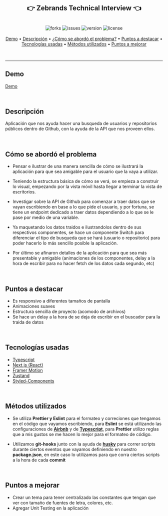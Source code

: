 <br>
<h2 align="center">👉 Zebrands Technical Interview 👈</h2>
<p align="center">
    <br>
    <img src="https://img.shields.io/github/forks/santychuy/luuna-test?style=flat-square" alt="forks">
    <img src="https://img.shields.io/github/issues/santychuy/luuna-test?style=flat-square" alt="issues">
    <img src="https://img.shields.io/github/package-json/v/santychuy/luuna-test?style=flat-square" alt="version">
    <img src="https://img.shields.io/github/license/santychuy/luuna-test?style=flat-square" alt="license">
    <br>
    <br>
    <a href="#demo">Demo<a/> •
    <a href="#descripción">Descripción<a/> •
    <a href="#cómo-se-abordó-el-problema">¿Cómo se abordó el problema?<a/> •
    <a href="#puntos-a-destacar">Puntos a destacar<a/> •
    <a href="#tecnologías-usadas">Tecnologías usadas<a/> • <a href="#métodos-utilizados">Métodos utilizados<a/> • <a href="#puntos-a-mejorar">Puntos a mejorar<a/>
<p/>
<br>

---

## Demo

[Demo](https://luuna-technical-interview.vercel.app/)

<br>

## Descripción

Aplicación que nos ayuda hacer una busqueda de usuarios y repositorios públicos dentro de Github, con la ayuda de la API que nos proveen ellos.

<br>

## Cómo se abordó el problema

- Pensar e ilustrar de una manera sencilla de cómo se ilustrará la aplicación para que sea amigable para el usuario que la vaya a utilizar.

- Teniendo la estructura básica de cómo se verá, se empieza a construir lo visual, empezando por la vista móvil hasta llegar a terminar la vista de escritorios.

- Investigar sobre la API de Github para comenzar a traer datos que se vayan escribiendo en base a lo que pide el usuario, y por fortuna, se tiene un endpoint dedicado a traer datos dependiendo a lo que se le pase por medio de una variable.

- Ya maquetando los datos traidos e ilustrandolos dentro de sus respectivos componentes, se hace un componente Switch para diferenciar el tipo de busqueda que se hará (usuario o repositorio) para poder hacerlo lo más sencillo posible la aplicación.

- Por último se afinaron detalles de la aplicación para que sea más presentable y amigable (animaciones de los componentes, delay a la hora de escribir para no hacer fetch de los datos cada segundo, etc)

<br>

## Puntos a destacar

- Es responsivo a diferentes tamaños de pantalla
- Animaciones suaves
- Estructura sencilla de proyecto (acomodo de archivos)
- Se hace un delay a la hora de se deja de escribir en el buscador para la traida de datos

<br>

## Tecnologías usadas

- [Typescript](https://www.typescriptlang.org/)
- [Next.js (React)](https://nextjs.org/)
- [Framer Motion](https://www.framer.com/motion/)
- [Zustand](https://github.com/pmndrs/zustand)
- [Styled-Components](https://styled-components.com/)

<br>

## Métodos utilizados

- Se utiliza **Prettier y Eslint** para el formateo y correciones que tengamos en el código que vayamos escribiendo, para **Eslint** se está utilizando las configuraciones de [**Airbnb**](https://www.npmjs.com/package/eslint-config-airbnb-typescript) y de [**Typescript**](https://github.com/typescript-eslint/typescript-eslint), para **Prettier** utilizo reglas que a mis gustos se me hacen lo mejor para el formateo de código.

- Utilizamos **git-hooks** junto con la ayuda de [**husky**](https://www.npmjs.com/package/husky) para correr scripts durante ciertos eventos que vayamos definiendo en nuestro **package.json**, en este caso lo utilizamos para que corra ciertos scripts a la hora de cada **commit**

<br>

## Puntos a mejorar

- Crear un tema para tener centralizado las constantes que tengan que ver con tamaño de fuentes de letra, colores, etc.
- Agregar Unit Testing en la aplicación
